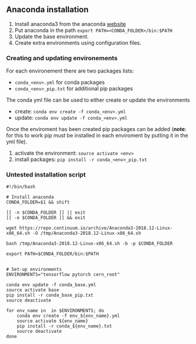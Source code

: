 ## Anaconda installation

1. Install anaconda3 from the anaconda [website](https://www.anaconda.com/download/#linux)
1. Put anaconda in the path `export PATH=<CONDA_FOLDER>/bin:$PATH`
1. Update the base environment.
1. Create extra environments using configuration files. 

### Creating and updating environements

For each environement there are two packages lists:
- `conda_<env>.yml` for conda packages
- `conda_<env>_pip.txt` for additional pip packages

The conda yml file can be used to either create or update the environments

- create: `conda env create -f conda_<env>.yml`
- update: `conda env update -f conda_<env>.yml`

Once the enviroment has been created pip packages can be added (**note**: for this to work pip must be installed in each enviroment by putting it in the yml file).

1. activate the environment: `source activate <env>`
1. install packages: `pip install -r conda_<env>_pip.txt`

### Untested installation script

```
#!/bin/bash

# Install anaconda
CONDA_FOLDER=$1 && shift 

[[ -n $CONDA_FOLDER ]] || exit
[[ -e $CONDA_FOLDER ]] && exit

wget https://repo.continuum.io/archive/Anaconda3-2018.12-Linux-x86_64.sh -O /tmp/Anaconda3-2018.12-Linux-x86_64.sh

bash /tmp/Anaconda3-2018.12-Linux-x86_64.sh -b -p $CONDA_FOLDER

export PATH=$CONDA_FOLDER/bin:$PATH


# Set-up environments
ENVIRONMENTS="tensorflow pytorch cern_root"

conda env update -f conda_base.yml
source activate base 
pip install -r conda_base_pip.txt
source deactivate

for env_name in  in $ENVIRONMENTS; do
    conda env create -f env_${env_name}.yml
    source activate ${env_name}
    pip install -r conda_${env_name}.txt
    source deactivate
done

```
